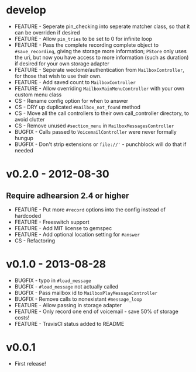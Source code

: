 # develop
  * FEATURE - Seperate pin_checking into seperate matcher class, so that it can be overriden if desired
  * FEATURE - Allow `pin_tries` to be set to 0 for infinite loop
  * FEATURE - Pass the complete recording complete object to `#save_recording`, giving the storage more information; `PStore` only uses the uri, but now you have access to more information (such as duration) if desired for your own storage adapter
  * FEATURE - Seperate weclome/authentication from `MailboxController`, for those that wish to use their own.
  * FEATURE - Add saved count to `MailboxController`
  * FEATURE - Allow overriding `MailboxMainMenuController` with your own custom menu class
  * CS - Rename config option for when to answer
  * CS - DRY up duplicated `#mailbox_not_found` method
  * CS - Move all the call controllers to their own call_controller directory, to avoid clutter
  * CS - Remove unused `#section_menu` in `MailboxMessagesController`
  * BUGFIX - Calls passed to `VoicemailController` were never formally hungup
  * BUGFIX - Don't strip extensions or `file://'` - punchblock will do that if needed

# v0.2.0 - 2012-08-30
  ## Require adhearsion 2.4 or higher
  * FEATURE - Put more `#record` options into the config instead of hardcoded
  * FEATURE - Freeswitch support
  * FEATURE - Add MIT license to gemspec
  * FEATURE - Add optional location setting for `#answer`
  * CS - Refactoring


# v0.1.0 - 2013-08-28
  * BUGFIX - typo in `#load_message`
  * BUGFIX - `#load_message` not actually called
  * BUGFIX - Pass mailbox id to `MailboxPlayMessageController`
  * BUGFIX - Remove calls to nonexistant `#message_loop`
  * FEATURE - Allow passing in storage adapter
  * FEATURE - Only record one end of voicemail - save 50% of storage costs!
  * FEATURE - TravisCI status added to README

# v0.0.1
  * First release!

